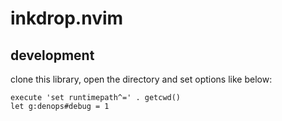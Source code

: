 # inkdrop.nvim

## development

clone this library, open the directory and set options like below:

```
execute 'set runtimepath^=' . getcwd()
let g:denops#debug = 1
```
